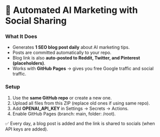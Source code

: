 
# 🚀 Automated AI Marketing with Social Sharing

### What It Does
- Generates **1 SEO blog post daily** about AI marketing tips.
- Posts are committed automatically to your repo.
- Blog link is also **auto-posted to Reddit, Twitter, and Pinterest (placeholders)**.
- Works with **GitHub Pages** → gives you free Google traffic and social traffic.

### Setup
1. Use the **same GitHub repo** or create a new one.
2. Upload all files from this ZIP (replace old ones if using same repo).
3. Add **OPENAI_API_KEY** in Settings → Secrets → Actions.
4. Enable GitHub Pages (branch: main, folder: /root).

✅ Every day, a blog post is added and the link is shared to socials (when API keys are added).
